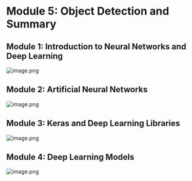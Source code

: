 

# Module 5: Object Detection and Summary
## Module 1: Introduction to Neural Networks and Deep Learning
![image.png](https://prod-files-secure.s3.us-west-2.amazonaws.com/03e82b26-cccb-4906-bb56-adabcbdc0655/a8d40bcb-c482-4026-8872-311e16b2dc63/image.png?X-Amz-Algorithm=AWS4-HMAC-SHA256&X-Amz-Content-Sha256=UNSIGNED-PAYLOAD&X-Amz-Credential=ASIAZI2LB4667O7MTBYG%2F20250130%2Fus-west-2%2Fs3%2Faws4_request&X-Amz-Date=20250130T201541Z&X-Amz-Expires=3600&X-Amz-Security-Token=IQoJb3JpZ2luX2VjEKT%2F%2F%2F%2F%2F%2F%2F%2F%2F%2FwEaCXVzLXdlc3QtMiJHMEUCIQDFxzeC%2Fn39lz9AS%2B%2F6tNu4YEsOlzA7%2FIOJQNhXrFE9jgIgf%2By3GLYQU40HdQW04ELhXYGGoX3jiG4L701QH%2BYaKb8qiAQIrf%2F%2F%2F%2F%2F%2F%2F%2F%2F%2FARAAGgw2Mzc0MjMxODM4MDUiDMoTjeI%2BcYbttBg9nSrcAxpTvNOj9Mc%2FNSHBoQG1tWp90Hn1XHZD5OoPPVW%2BU5lzEbkU2lmzgqVGhfliRzPLS1VHVJ03AOflFu43kRTRPCmAh%2F7z71FtpvZfUEUhtpf7ZOnPQyChQnzAqg1yTGeLMYik%2FHH%2F6hMc8P9jN9H%2B8x1oVE2Jr5pEyzgaVPdf2wAHj7Orl%2BOgXdKZEjALaDO48oLXepDpn63WU3Mr7nwB2pODWorzH9pxIPcss8Cfr9sZ8CswXWg5VTE1Xl7ICTmTijuqoG%2BzLsK%2BTREsf4%2FA3KRiXidZTFgBszdG%2BF0oq7K%2BRRXBF12PszyzxsQDcnkEimVipfc1YMLQxyNWJ2vlWPaSQPulhjZl9V8%2BogqhKBhtP5KFR9s0r2olYGEWC6Ekacpxe97rFAO4A6YWypIXluLOKcO4X9ySWNtH%2F50hruRF%2B2xUf%2B8YJcKMpe5OMYosxIonpxDKHLQtUz%2BphNMfpXB18UqNd3YVbbPYIg%2BgRbx5zN0x9R2G0omKTScjM2s9U2TXyt3eYq59Dl24y6KiaX1HtO1S%2BBlJDV0CUAlF1PdXIEkByPHZkOhvsx7pUUv9iGNYgIgyZgrBSnSmnUMNcPgjOFA2pzqzvgy8jm1%2B8%2FNpjAtVxjt3httc4HShMO2p77wGOqUB351fFm6zKKb%2BrEXBJ3%2BN3OtUflZxB6AIuOH0wMIJwxoSHMPHa2T5bVFVoDwij1qZFgfYSE%2BLunQhONxIXJf6lYoUj%2Fr6k7nfD7ErW1hp5k7b10Vuxk56Qmb5CkhnO7EA2E3YF79GWp2PCYgqQo11AS1qXg0uDilAqTAn5L9S3KrwPqW8IWorHM53OAIM3VabFdIWIwqsRJzhCLrTBH5vNt%2Ba%2B7NB&X-Amz-Signature=6f0a757bae5100e19940a2abdd51f104ebc09931d43aa5f3afba2e978a33d24b&X-Amz-SignedHeaders=host&x-id=GetObject)
## Module 2: Artificial Neural Networks
![image.png](https://prod-files-secure.s3.us-west-2.amazonaws.com/03e82b26-cccb-4906-bb56-adabcbdc0655/5157ca89-62da-41d9-a98f-6432b71047a9/image.png?X-Amz-Algorithm=AWS4-HMAC-SHA256&X-Amz-Content-Sha256=UNSIGNED-PAYLOAD&X-Amz-Credential=ASIAZI2LB4667O7MTBYG%2F20250130%2Fus-west-2%2Fs3%2Faws4_request&X-Amz-Date=20250130T201541Z&X-Amz-Expires=3600&X-Amz-Security-Token=IQoJb3JpZ2luX2VjEKT%2F%2F%2F%2F%2F%2F%2F%2F%2F%2FwEaCXVzLXdlc3QtMiJHMEUCIQDFxzeC%2Fn39lz9AS%2B%2F6tNu4YEsOlzA7%2FIOJQNhXrFE9jgIgf%2By3GLYQU40HdQW04ELhXYGGoX3jiG4L701QH%2BYaKb8qiAQIrf%2F%2F%2F%2F%2F%2F%2F%2F%2F%2FARAAGgw2Mzc0MjMxODM4MDUiDMoTjeI%2BcYbttBg9nSrcAxpTvNOj9Mc%2FNSHBoQG1tWp90Hn1XHZD5OoPPVW%2BU5lzEbkU2lmzgqVGhfliRzPLS1VHVJ03AOflFu43kRTRPCmAh%2F7z71FtpvZfUEUhtpf7ZOnPQyChQnzAqg1yTGeLMYik%2FHH%2F6hMc8P9jN9H%2B8x1oVE2Jr5pEyzgaVPdf2wAHj7Orl%2BOgXdKZEjALaDO48oLXepDpn63WU3Mr7nwB2pODWorzH9pxIPcss8Cfr9sZ8CswXWg5VTE1Xl7ICTmTijuqoG%2BzLsK%2BTREsf4%2FA3KRiXidZTFgBszdG%2BF0oq7K%2BRRXBF12PszyzxsQDcnkEimVipfc1YMLQxyNWJ2vlWPaSQPulhjZl9V8%2BogqhKBhtP5KFR9s0r2olYGEWC6Ekacpxe97rFAO4A6YWypIXluLOKcO4X9ySWNtH%2F50hruRF%2B2xUf%2B8YJcKMpe5OMYosxIonpxDKHLQtUz%2BphNMfpXB18UqNd3YVbbPYIg%2BgRbx5zN0x9R2G0omKTScjM2s9U2TXyt3eYq59Dl24y6KiaX1HtO1S%2BBlJDV0CUAlF1PdXIEkByPHZkOhvsx7pUUv9iGNYgIgyZgrBSnSmnUMNcPgjOFA2pzqzvgy8jm1%2B8%2FNpjAtVxjt3httc4HShMO2p77wGOqUB351fFm6zKKb%2BrEXBJ3%2BN3OtUflZxB6AIuOH0wMIJwxoSHMPHa2T5bVFVoDwij1qZFgfYSE%2BLunQhONxIXJf6lYoUj%2Fr6k7nfD7ErW1hp5k7b10Vuxk56Qmb5CkhnO7EA2E3YF79GWp2PCYgqQo11AS1qXg0uDilAqTAn5L9S3KrwPqW8IWorHM53OAIM3VabFdIWIwqsRJzhCLrTBH5vNt%2Ba%2B7NB&X-Amz-Signature=025a4216ae5870cc07557af7dae996ff1e70c0ae7cd01f1a0b47e75954890f8d&X-Amz-SignedHeaders=host&x-id=GetObject)
## Module 3: Keras and Deep Learning Libraries
![image.png](https://prod-files-secure.s3.us-west-2.amazonaws.com/03e82b26-cccb-4906-bb56-adabcbdc0655/5089ce50-05f1-470d-ad42-42503bf1df5f/image.png?X-Amz-Algorithm=AWS4-HMAC-SHA256&X-Amz-Content-Sha256=UNSIGNED-PAYLOAD&X-Amz-Credential=ASIAZI2LB4667O7MTBYG%2F20250130%2Fus-west-2%2Fs3%2Faws4_request&X-Amz-Date=20250130T201541Z&X-Amz-Expires=3600&X-Amz-Security-Token=IQoJb3JpZ2luX2VjEKT%2F%2F%2F%2F%2F%2F%2F%2F%2F%2FwEaCXVzLXdlc3QtMiJHMEUCIQDFxzeC%2Fn39lz9AS%2B%2F6tNu4YEsOlzA7%2FIOJQNhXrFE9jgIgf%2By3GLYQU40HdQW04ELhXYGGoX3jiG4L701QH%2BYaKb8qiAQIrf%2F%2F%2F%2F%2F%2F%2F%2F%2F%2FARAAGgw2Mzc0MjMxODM4MDUiDMoTjeI%2BcYbttBg9nSrcAxpTvNOj9Mc%2FNSHBoQG1tWp90Hn1XHZD5OoPPVW%2BU5lzEbkU2lmzgqVGhfliRzPLS1VHVJ03AOflFu43kRTRPCmAh%2F7z71FtpvZfUEUhtpf7ZOnPQyChQnzAqg1yTGeLMYik%2FHH%2F6hMc8P9jN9H%2B8x1oVE2Jr5pEyzgaVPdf2wAHj7Orl%2BOgXdKZEjALaDO48oLXepDpn63WU3Mr7nwB2pODWorzH9pxIPcss8Cfr9sZ8CswXWg5VTE1Xl7ICTmTijuqoG%2BzLsK%2BTREsf4%2FA3KRiXidZTFgBszdG%2BF0oq7K%2BRRXBF12PszyzxsQDcnkEimVipfc1YMLQxyNWJ2vlWPaSQPulhjZl9V8%2BogqhKBhtP5KFR9s0r2olYGEWC6Ekacpxe97rFAO4A6YWypIXluLOKcO4X9ySWNtH%2F50hruRF%2B2xUf%2B8YJcKMpe5OMYosxIonpxDKHLQtUz%2BphNMfpXB18UqNd3YVbbPYIg%2BgRbx5zN0x9R2G0omKTScjM2s9U2TXyt3eYq59Dl24y6KiaX1HtO1S%2BBlJDV0CUAlF1PdXIEkByPHZkOhvsx7pUUv9iGNYgIgyZgrBSnSmnUMNcPgjOFA2pzqzvgy8jm1%2B8%2FNpjAtVxjt3httc4HShMO2p77wGOqUB351fFm6zKKb%2BrEXBJ3%2BN3OtUflZxB6AIuOH0wMIJwxoSHMPHa2T5bVFVoDwij1qZFgfYSE%2BLunQhONxIXJf6lYoUj%2Fr6k7nfD7ErW1hp5k7b10Vuxk56Qmb5CkhnO7EA2E3YF79GWp2PCYgqQo11AS1qXg0uDilAqTAn5L9S3KrwPqW8IWorHM53OAIM3VabFdIWIwqsRJzhCLrTBH5vNt%2Ba%2B7NB&X-Amz-Signature=2edb0e90c2d5d09182e1609606e667bdf4ef475f5de1133d29dfa33213eafee7&X-Amz-SignedHeaders=host&x-id=GetObject)
## Module 4: Deep Learning Models
![image.png](https://prod-files-secure.s3.us-west-2.amazonaws.com/03e82b26-cccb-4906-bb56-adabcbdc0655/4e22fcb0-cfbc-4d28-b961-b9b8fde071f0/image.png?X-Amz-Algorithm=AWS4-HMAC-SHA256&X-Amz-Content-Sha256=UNSIGNED-PAYLOAD&X-Amz-Credential=ASIAZI2LB4667O7MTBYG%2F20250130%2Fus-west-2%2Fs3%2Faws4_request&X-Amz-Date=20250130T201541Z&X-Amz-Expires=3600&X-Amz-Security-Token=IQoJb3JpZ2luX2VjEKT%2F%2F%2F%2F%2F%2F%2F%2F%2F%2FwEaCXVzLXdlc3QtMiJHMEUCIQDFxzeC%2Fn39lz9AS%2B%2F6tNu4YEsOlzA7%2FIOJQNhXrFE9jgIgf%2By3GLYQU40HdQW04ELhXYGGoX3jiG4L701QH%2BYaKb8qiAQIrf%2F%2F%2F%2F%2F%2F%2F%2F%2F%2FARAAGgw2Mzc0MjMxODM4MDUiDMoTjeI%2BcYbttBg9nSrcAxpTvNOj9Mc%2FNSHBoQG1tWp90Hn1XHZD5OoPPVW%2BU5lzEbkU2lmzgqVGhfliRzPLS1VHVJ03AOflFu43kRTRPCmAh%2F7z71FtpvZfUEUhtpf7ZOnPQyChQnzAqg1yTGeLMYik%2FHH%2F6hMc8P9jN9H%2B8x1oVE2Jr5pEyzgaVPdf2wAHj7Orl%2BOgXdKZEjALaDO48oLXepDpn63WU3Mr7nwB2pODWorzH9pxIPcss8Cfr9sZ8CswXWg5VTE1Xl7ICTmTijuqoG%2BzLsK%2BTREsf4%2FA3KRiXidZTFgBszdG%2BF0oq7K%2BRRXBF12PszyzxsQDcnkEimVipfc1YMLQxyNWJ2vlWPaSQPulhjZl9V8%2BogqhKBhtP5KFR9s0r2olYGEWC6Ekacpxe97rFAO4A6YWypIXluLOKcO4X9ySWNtH%2F50hruRF%2B2xUf%2B8YJcKMpe5OMYosxIonpxDKHLQtUz%2BphNMfpXB18UqNd3YVbbPYIg%2BgRbx5zN0x9R2G0omKTScjM2s9U2TXyt3eYq59Dl24y6KiaX1HtO1S%2BBlJDV0CUAlF1PdXIEkByPHZkOhvsx7pUUv9iGNYgIgyZgrBSnSmnUMNcPgjOFA2pzqzvgy8jm1%2B8%2FNpjAtVxjt3httc4HShMO2p77wGOqUB351fFm6zKKb%2BrEXBJ3%2BN3OtUflZxB6AIuOH0wMIJwxoSHMPHa2T5bVFVoDwij1qZFgfYSE%2BLunQhONxIXJf6lYoUj%2Fr6k7nfD7ErW1hp5k7b10Vuxk56Qmb5CkhnO7EA2E3YF79GWp2PCYgqQo11AS1qXg0uDilAqTAn5L9S3KrwPqW8IWorHM53OAIM3VabFdIWIwqsRJzhCLrTBH5vNt%2Ba%2B7NB&X-Amz-Signature=c2824a0ba31a19df7942e9cf3b1d814801ae52f5121dd9558a2cf2044d6ddb67&X-Amz-SignedHeaders=host&x-id=GetObject)